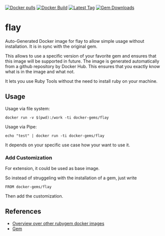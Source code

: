 [![Docker pulls](https://img.shields.io/docker/pulls/rubygem/flay.svg)](https://hub.docker.com/r/rubygem/flay/)
[![Docker Build](https://img.shields.io/docker/automated/rubygem/flay.svg)](https://hub.docker.com/r/rubygem/flay/)
[![Latest Tag](https://img.shields.io/github/tag/docker-rubygem/flay.svg)](https://hub.docker.com/r/rubygem/flay/)
[![Gem Downloads](https://img.shields.io/gem/dt/flay.svg)](https://rubygems.org/gems/flay/)
# flay

Auto-Generated Docker image for flay to allow simple usage without installation.
It is in sync with the original gem.

This allows to use a specific version of your favorite gem and ensures that this image will be supported in future.
The image is generated automatically from a github repository by Docker Hub.
This ensures that you exactly know what is in the image and what not.

It lets you use Ruby Tools without the need to install ruby on your machine.

## Usage

Usage via file system:

`docker run -v $(pwd):/work -ti docker-gems/flay`

Usage via Pipe:

`echo "test" | docker run -ti docker-gems/flay`

It depends on your specific use case how your want to use it.

### Add Customization

For extension, it could be used as base image.

So instead of struggeling with the installation of a gem, just write

`FROM docker-gems/flay`

Then add the customization.

## References

 - [Overview over other rubygem docker images](https://github.com/thinkbot/docker-rubygem)
 - [Gem](https://rubygems.org/gems/flay/)
